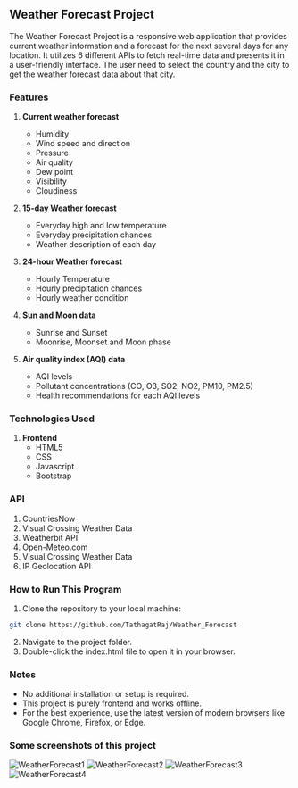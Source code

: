 ## Weather Forecast Project 

The Weather Forecast Project is a responsive web application that provides current weather information and a forecast for the next several days for any location. It utilizes 6 different APIs to fetch real-time data and presents it in a user-friendly interface. The user need to select the country and the city to get the weather forecast data about that city.

### Features

1. **Current weather forecast**

   - Humidity
   - Wind speed and direction
   - Pressure
   - Air quality
   - Dew point
   - Visibility
   - Cloudiness

2. **15-day Weather forecast**
       
   - Everyday high and low temperature   
   - Everyday precipitation chances
   - Weather description of each day 
    
3. **24-hour Weather forecast**
    
   - Hourly Temperature
   - Hourly precipitation chances    
   - Hourly weather condition     
      
4. **Sun and Moon data**
    
   - Sunrise and Sunset
   - Moonrise, Moonset and Moon phase    
     
5. **Air quality index (AQI) data**
    
   - AQI levels
   - Pollutant concentrations (CO, O3, SO2, NO2, PM10, PM2.5)    
   - Health recommendations for each AQI levels
   
### Technologies Used     

1. **Frontend**   
   - HTML5    
   - CSS     
   - Javascript    
   - Bootstrap    

### API     

1. CountriesNow
2. Visual Crossing Weather Data
3. Weatherbit API
4. Open-Meteo.com
5. Visual Crossing Weather Data
6. IP Geolocation API

###  How to Run This Program

1. Clone the repository to your local machine:
```bash
git clone https://github.com/TathagatRaj/Weather_Forecast
```
2. Navigate to the project folder.
3. Double-click the index.html file to open it in your browser.

### Notes

   - No additional installation or setup is required.
   - This project is purely frontend and works offline.
   - For the best experience, use the latest version of modern browsers like Google Chrome, Firefox, or Edge.

### Some screenshots of this project

![WeatherForecast1](https://github.com/TathagatRaj/Weather_Forecast/assets/172009462/b1e6e8c5-456f-47b3-bb9d-e5e5068d198e)
![WeatherForecast2](https://github.com/TathagatRaj/Weather_Forecast/assets/172009462/341e305b-430a-4630-8cb7-a5e5e8ddc014)
![WeatherForecast3](https://github.com/TathagatRaj/Weather_Forecast/assets/172009462/93842043-d183-41c2-baa1-e9c43c813ec5)
![WeatherForecast4](https://github.com/TathagatRaj/Weather_Forecast/assets/172009462/6f6f9744-1221-4a58-8490-1087904cf824)
